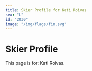```yaml
---
title: Skier Profile for Kati Roivas
sex: "L"
id: "2030"
image: "/img/flags/fin.svg" 
---
```


# Skier Profile

This page is for: Kati Roivas.
    